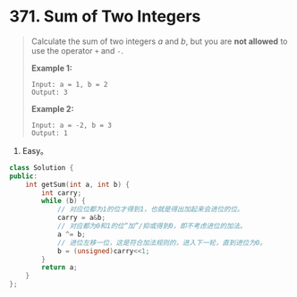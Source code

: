 # 371. Sum of Two Integers

> Calculate the sum of two integers *a* and *b*, but you are **not allowed** to use the operator `+` and `-`.
>
> **Example 1:**
>
> ```
> Input: a = 1, b = 2
> Output: 3
> ```
>
> **Example 2:**
>
> ```
> Input: a = -2, b = 3
> Output: 1
> ```

1. Easy。

```cpp
class Solution {
public:
    int getSum(int a, int b) {
        int carry;
        while (b) {
            // 对应位都为1的位才得到1，也就是得出加起来会进位的位。
            carry = a&b;
            // 对应都为0和1的位“加”/抑或得到0，即不考虑进位的加法。
            a ^= b;
            // 进位左移一位，这是符合加法规则的，进入下一轮，直到进位为0。
            b = (unsigned)carry<<1;
        }
        return a;
    }
};
```

